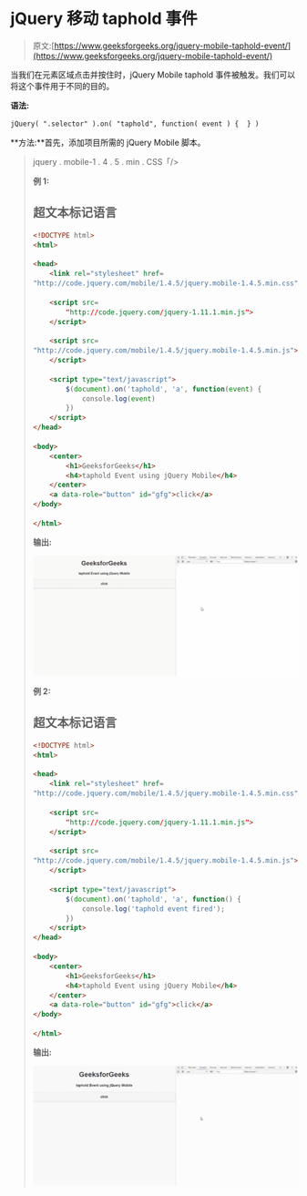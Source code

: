 # jQuery 移动 taphold 事件

> 原文:[https://www.geeksforgeeks.org/jquery-mobile-taphold-event/](https://www.geeksforgeeks.org/jquery-mobile-taphold-event/)

当我们在元素区域点击并按住时，jQuery Mobile taphold 事件被触发。我们可以将这个事件用于不同的目的。

**语法:**

```html
jQuery( ".selector" ).on( "taphold", function( event ) {  } )
```

**方法:**首先，添加项目所需的 jQuery Mobile 脚本。

> <link rel="”stylesheet”" href="”http://code.jquery.com/mobile/1.4.5/<br/">jquery . mobile-1 . 4 . 5 . min . CSS「/>
> <src 脚本= " http://code . jquery . com/jquery-1 . 11 . 1 . min . js "></script><src 脚本

**例 1:**

## 超文本标记语言

```html
<!DOCTYPE html>
<html>

<head>
    <link rel="stylesheet" href=
"http://code.jquery.com/mobile/1.4.5/jquery.mobile-1.4.5.min.css" />

    <script src=
        "http://code.jquery.com/jquery-1.11.1.min.js">
    </script>

    <script src=
"http://code.jquery.com/mobile/1.4.5/jquery.mobile-1.4.5.min.js">
    </script>

    <script type="text/javascript">
        $(document).on('taphold', 'a', function(event) {
            console.log(event)
        })
    </script>
</head>

<body>
    <center>
        <h1>GeeksforGeeks</h1>
        <h4>taphold Event using jQuery Mobile</h4>
    </center>
    <a data-role="button" id="gfg">click</a>
</body>

</html>
```

**输出:**

![](img/0ba94727171b5450ad0634ad93d26be6.png)

**例 2:**

## 超文本标记语言

```html
<!DOCTYPE html>
<html>

<head>
    <link rel="stylesheet" href=
"http://code.jquery.com/mobile/1.4.5/jquery.mobile-1.4.5.min.css" />

    <script src=
        "http://code.jquery.com/jquery-1.11.1.min.js">
    </script>

    <script src=
"http://code.jquery.com/mobile/1.4.5/jquery.mobile-1.4.5.min.js">
    </script>

    <script type="text/javascript">
        $(document).on('taphold', 'a', function() {
            console.log('taphold event fired');
        })
    </script>
</head>

<body>
    <center>
        <h1>GeeksforGeeks</h1>
        <h4>taphold Event using jQuery Mobile</h4>
    </center>
    <a data-role="button" id="gfg">click</a>
</body>

</html>
```

**输出:**

![](img/6e2fd52312aa2a0115031864d817641c.png)